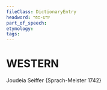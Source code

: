 ```yaml
---
fileClass: DictionaryEntry
headword: יודע-ספֿר
part_of_speech: 
etymology: 
tags: 
---
```


WESTERN
========

Joudeia Seiffer {Sprach-Meister 1742}